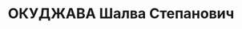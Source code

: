 ---
title: ОКУДЖАВА Шалва Степанович
description: "Род. в 1901, Грузия, г. Кутаиси, грузин. Проживал: РСФСР, Свердловская\
  \ обл., г. Нижний Тагил. Секретарь горкома ВКП(б). \n  Арестован 18.02.1937. Приговор:\
  \ 04.08.1937 – ВМН. Расстрелян 04.08.1937"
---